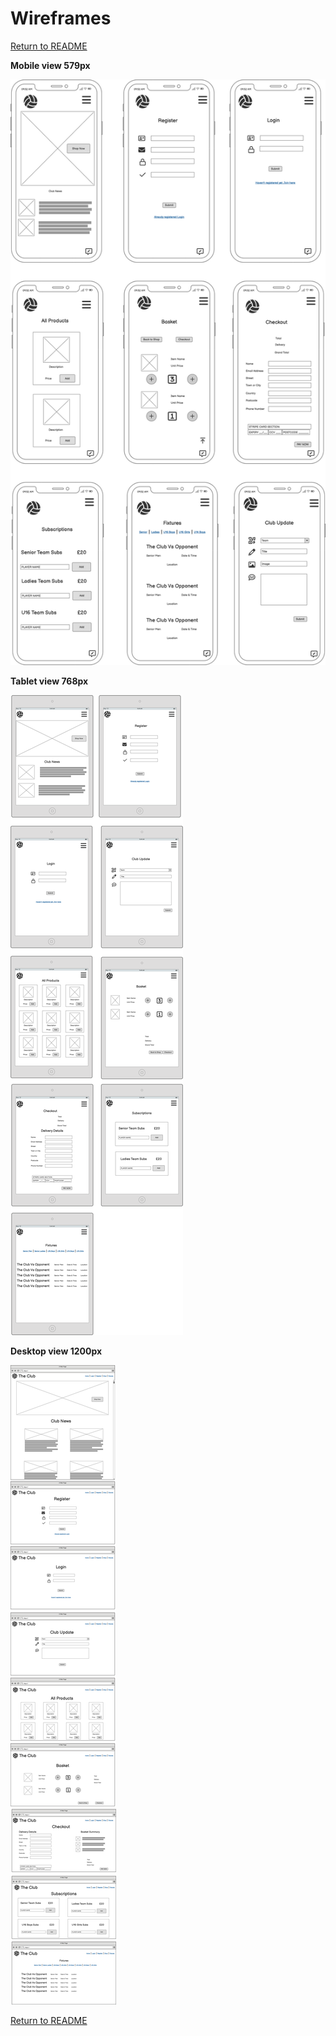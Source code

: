 # Wireframes


[Return to README](README.md)

**Mobile view 579px** 

![Page images of mobile view](media/doc-images/wireframes/MobileView(579px).png)

**Tablet view 768px**

![Page images of tablet view 768px](media/doc-images/wireframes/Tabletview(768px).png)

**Desktop view 1200px**

![Page images in Desktop view 1200px](media/doc-images/wireframes/DesktopView(1200px).png)

[Return to README](README.md)
